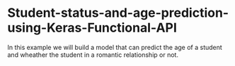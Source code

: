 # Student-status-and-age-prediction-using-Keras-Functional-API
In this example we will build a model that can predict the age of a student and wheather the student in a romantic relationship or not. 
